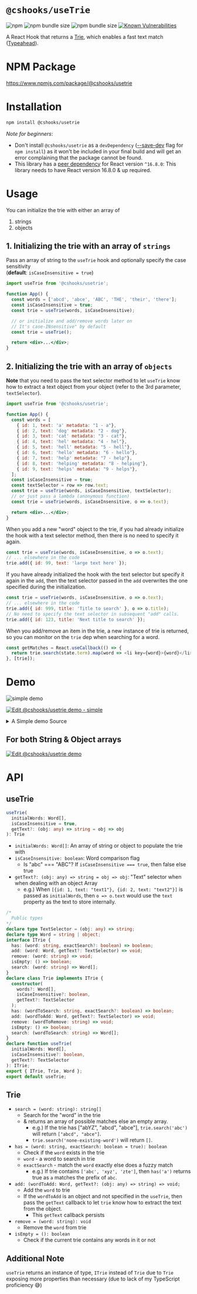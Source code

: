 # `@cshooks/useTrie`

![npm](https://img.shields.io/npm/v/@cshooks/usetrie.svg)
![npm bundle size](https://img.shields.io/bundlephobia/min/@cshooks/usetrie.svg)
![npm bundle size](https://img.shields.io/bundlephobia/minzip/@cshooks/usetrie.svg)
[![Known Vulnerabilities](https://snyk.io/test/github/cshooks/hooks/badge.svg?targetFile=packages%2FuseTrie%2Fpackage.json)](https://snyk.io/test/github/cshooks/hooks?targetFile=packages%2FuseTrie%2Fpackage.json)

A React Hook that returns a [Trie](https://en.wikipedia.org/wiki/Trie), which enables a fast text match ([Typeahead](https://en.wikipedia.org/wiki/Typeahead)).

# NPM Package

https://www.npmjs.com/package/@cshooks/usetrie

# Installation

```bash
npm install @cshooks/usetrie
```

_Note for beginners_:

- Don't install `@cshooks/usetrie` as a `devDependency` ([--save-dev](https://docs.npmjs.com/cli/install) flag for `npm install`) as it won't be included in your final build and will get an error complaining that the package cannot be found.
- This library has a [peer dependency](https://nodejs.org/en/blog/npm/peer-dependencies/) for React version `^16.8.0`: This library needs to have React version 16.8.0 & up required.

# Usage

You can initialize the trie with either an array of

1. strings
1. objects

## 1. Initializing the trie with an array of `strings`

Pass an array of string to the `useTrie` hook and optionally specify the case sensitivity  
(**default**: `isCaseInsensitive = true`)

```jsx
import useTrie from '@cshooks/usetrie';

function App() {
  const words = ['abcd', 'abce', 'ABC', 'THE', 'their', 'there'];
  const isCaseInsensitive = true;
  const trie = useTrie(words, isCaseInsensitive);

  // or initialize and add/remove words later on
  // It's case-INsensitive" by default
  const trie = useTrie();

  return <div>...</div>;
}
```

## 2. Initializing the trie with an array of `objects`

**Note** that you need to pass the text selector method to let `useTrie` know how to extract a text object from your object (refer to the 3rd parameter, `textSelector`).

```jsx
import useTrie from '@cshooks/usetrie';

function App() {
  const words = [
    { id: 1, text: 'a' metadata: "1 - a"},
    { id: 2, text: 'dog' metadata: "2 - dog"},
    { id: 3, text: 'cat' metadata: "3 - cat"},
    { id: 4, text: 'hel' metadata: "4 - hel"},
    { id: 5, text: 'hell' metadata: "5 - hell"},
    { id: 6, text: 'hello' metadata: "6 - hello"},
    { id: 7, text: 'help' metadata: "7 - help"},
    { id: 8, text: 'helping' metadata: "8 - helping"},
    { id: 9, text: 'helps' metadata: "9 - helps"},
  ];
  const isCaseInsensitive = true;
  const textSelector = row => row.text;
  const trie = useTrie(words, isCaseInsensitive, textSelector);
  // or just pass a lambda (anonymous function)
  const trie = useTrie(words, isCaseInsensitive, o => o.text);

  return <div>...</div>;
}
```

When you add a new "word" object to the trie, if you had already initialize the hook with a text selector method, then there is no need to specify it again.

```js
const trie = useTrie(words, isCaseInsensitive, o => o.text);
// ... elsewhere in the code
trie.add({ id: 99, text: 'large text here' });
```

If you have already initialized the hook with the text selector but specify it again in the `add`, then the text selector passed in the `add` overwrites the one specified during the initialization.

```js
const trie = useTrie(words, isCaseInsensitive, o => o.text);
// ... elsewhere in the code
trie.add({ id: 999, title: 'Title to search' }, o => o.title);
// No need to specify the text selector in subsequent "add" calls.
trie.add({ id: 123, title: 'Next title to search' });
```

When you add/remove an item in the trie, a new instance of trie is returned,
so you can monitor on the `trie` dep when searching for a word.

```js
const getMatches = React.useCallback(() => {
  return trie.search(state.term).map(word => <li key={word}>{word}</li>);
}, [trie]);
```

# Demo

![simple demo](cshooks-simple-demo.gif)

[![Edit @cshooks/usetrie demo - simple](https://codesandbox.io/static/img/play-codesandbox.svg)](https://codesandbox.io/s/3jzy58wqq)

<details>
  <summary>A Simple demo Source</summary>

```ts
import * as React from 'react';
import { render } from 'react-dom';

import useTrie, { Trie } from '@cshooks/usetrie';
import styled, { createGlobalStyle } from 'styled-components';

import './styles.css';

const log = console.log;

const ContentContainer = styled.section`
  display: grid;
  grid: 1fr / 2fr 3fr;
  margin-top: 2rem;
`;

function reducer(state, action) {
  switch (action.type) {
    case 'SET_WORD':
      return { ...state, word: action.word };
    case 'ADD_WORD':
      // Mutating the trie returns a new instance
      state.trie.add(action.word);
      return { ...state, words: [...state.words, action.word] };
    case 'REMOVE_WORD':
      const removed = state.words.filter(word => word !== action.word);
      // Mutating the trie returns a new instance
      state.trie.remove(action.word);
      return { ...state, words: [...removed] };
    case 'SET_TERM':
      return { ...state, term: action.term };
    case 'SET_ISEXACT': {
      return { ...state, isExact: action.isExact };
    }
    default:
      return state;
  }
}

function App() {
  // prettier-ignore
  const initialWords = [
    "abcd", "abce", "ABC", "THE", "their",
    "there", "hel", "hell", "hello", "help",
    "helping", "helps"
  ];
  const isCaseInsensitive = false;
  const trie = useTrie(initialWords, isCaseInsensitive);

  const initialState = {
    words: initialWords,
    word: '',
    term: '',
    isExact: true,
    trie,
  };
  const [state, dispatch] = React.useReducer(reducer, initialState);

  const checkIfTermExists = e =>
    dispatch({ type: 'SET_TERM', term: e.target.value });

  const removeWord = React.useCallback(
    (word: string) => {
      log(`removing "${word}"`);
      trie.remove(word);
      dispatch({ type: 'REMOVE_WORD', word });
    },
    [trie]
  );

  const AvailableWords = React.useMemo(
    () =>
      state.words.map(word => {
        return (
          <li key={word}>
            <button key={word} onClick={() => removeWord(word)}>
              ❌
            </button>{' '}
            {word}
          </li>
        );
      }),
    [state.words]
  );

  const setWord = React.useCallback(
    e => dispatch({ type: 'SET_WORD', word: e.target.value }),
    [state.word]
  );

  const addWord = React.useCallback(
    e => {
      e.preventDefault();

      dispatch({ type: 'ADD_WORD', word: state.word });
    },
    [state.word]
  );

  const getMatches = React.useCallback(() => {
    return trie.search(state.term).map(word => <li key={word}>{word}</li>);
  }, [trie]);

  return (
    <React.Fragment>
      <header>
        <h1>Case Insensitive search</h1>
      </header>
      <section>
        <form onSubmit={addWord}>
          <input
            placeholder="Add a new word"
            onChange={setWord}
            value={state.word}
          />
          <button type="submit">Add</button>
        </form>
      </section>
      <ContentContainer>
        <section>
          <h2>Available for search</h2>
          <ol>{AvailableWords}</ol>
        </section>
        <section>
          <article>
            <div>
              <input
                placeholder="Search"
                type="text"
                value={state.term}
                onChange={checkIfTermExists}
              />
            </div>
            <label>
              Exact match?
              <input
                type="checkbox"
                checked={state.isExact}
                onChange={e =>
                  dispatch({ type: 'SET_ISEXACT', isExact: e.target.checked })
                }
              />
            </label>
          </article>
          <article>
            The term "{state.term}"{' '}
            {trie.has(state.term, state.isExact) ? 'exists' : 'does not exist!'}
          </article>
          <article>
            <h2>Possible Matches</h2>
            <ol>{getMatches()}</ol>
          </article>{' '}
        </section>
      </ContentContainer>
    </React.Fragment>
  );
}

const GlobalStyle = createGlobalStyle({
  boxSizing: 'border-box',
});

const rootElement = document.getElementById('root');
render(
  <React.Fragment>
    <GlobalStyle />
    <App />
  </React.Fragment>,
  rootElement
);
```

</details>

## For both String & Object arrays

[![Edit @cshooks/usetrie demo](https://codesandbox.io/static/img/play-codesandbox.svg)](https://codesandbox.io/s/zz2mxlxzp)

# API

## useTrie

```ts
useTrie(
  initialWords: Word[],
  isCaseInsensitive = true,
  getText?: (obj: any) => string = obj => obj
): Trie
```

- `initialWords: Word[]`: An array of string or object to populate the trie with
- `isCaseInsensitive: boolean`: Word comparison flag
  - Is "abc" === "ABC"? If `isCaseInsensitive === true`, then false else true
- `getText?: (obj: any) => string = obj => obj`: "Text" selector when when dealing with an object Array
  - e.g.) When `[{id: 1, text: "text1"}, {id: 2, text: "text2"}]` is passed as `initialWords`, then `o => o.text` would use the `text` property as the text to store internally.

```ts
/*
  Public types
*/
declare type TextSelector = (obj: any) => string;
declare type Word = string | object;
interface ITrie {
  has: (word: string, exactSearch?: boolean) => boolean;
  add: (word: Word, getText?: TextSelector) => void;
  remove: (word: string) => void;
  isEmpty: () => boolean;
  search: (word: string) => Word[];
}
declare class Trie implements ITrie {
  constructor(
    words?: Word[],
    isCaseInsensitive?: boolean,
    getText?: TextSelector
  );
  has: (wordToSearch: string, exactSearch?: boolean) => boolean;
  add: (wordToAdd: Word, getText?: TextSelector) => void;
  remove: (wordToRemove: string) => void;
  isEmpty: () => boolean;
  search: (wordToSearch: string) => Word[];
}
declare function useTrie(
  initialWords: Word[],
  isCaseInsensitive?: boolean,
  getText?: TextSelector
): ITrie;
export { ITrie, Trie, Word };
export default useTrie;
```

## Trie

- `search = (word: string): string[]`
  - Search for the "word" in the trie
  - & returns an array of possible matches else an empty array.
    - e.g.) If the trie has ["abYZ", "abcd", "abce"], `trie.search('abc')` will return `["abcd", "abce"]`.
    - `trie.search('none-existing-word')` will return `[]`.
- `has = (word: string, exactSearch: boolean = true): boolean`
  - Check if the `word` exists in the trie
  - `word` - a word to search in trie
  - `exactSearch` - match the `word` exactly else does a fuzzy match
    - e.g.) If trie contains `['abc', 'xyz', 'zte']`, then `has('a')` returns true as `a` matches the prefix of `abc`.
- `add: (wordToAdd: Word, getText?: (obj: any) => string) => void;`
  - Add the `word` to trie
  - If the `wordToAdd` is an object and not specified in the `useTrie`, then pass the `getText` callback to let `trie` know how to extract the text from the object.
    - This `getText` callback persists
- `remove = (word: string): void`
  - Remove the `word` from trie
- `isEmpty = (): boolean`
  - Check if the current trie contains any words in it or not

## Additional Note

`useTrie` returns an instance of type, `ITrie` instead of `Trie` due to `Trie` exposing more properties than necessary (due to lack of my TypeScript proficiency 😅)
